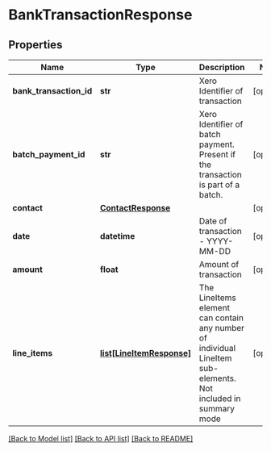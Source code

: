 # BankTransactionResponse

## Properties
Name | Type | Description | Notes
------------ | ------------- | ------------- | -------------
**bank_transaction_id** | **str** | Xero Identifier of transaction | [optional] 
**batch_payment_id** | **str** | Xero Identifier of batch payment. Present if the transaction is part of a batch. | [optional] 
**contact** | [**ContactResponse**](ContactResponse.md) |  | [optional] 
**date** | **datetime** | Date of transaction - YYYY-MM-DD | [optional] 
**amount** | **float** | Amount of transaction | [optional] 
**line_items** | [**list[LineItemResponse]**](LineItemResponse.md) | The LineItems element can contain any number of individual LineItem sub-elements. Not included in summary mode | [optional] 

[[Back to Model list]](../README.md#documentation-for-models) [[Back to API list]](../README.md#documentation-for-api-endpoints) [[Back to README]](../README.md)


